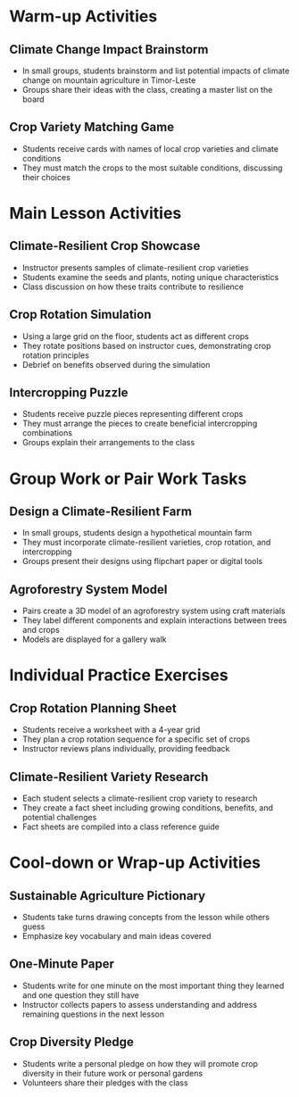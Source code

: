 # Warm-up Activities

## Climate Change Impact Brainstorm
- In small groups, students brainstorm and list potential impacts of climate change on mountain agriculture in Timor-Leste
- Groups share their ideas with the class, creating a master list on the board

## Crop Variety Matching Game
- Students receive cards with names of local crop varieties and climate conditions
- They must match the crops to the most suitable conditions, discussing their choices

# Main Lesson Activities

## Climate-Resilient Crop Showcase
- Instructor presents samples of climate-resilient crop varieties
- Students examine the seeds and plants, noting unique characteristics
- Class discussion on how these traits contribute to resilience

## Crop Rotation Simulation
- Using a large grid on the floor, students act as different crops
- They rotate positions based on instructor cues, demonstrating crop rotation principles
- Debrief on benefits observed during the simulation

## Intercropping Puzzle
- Students receive puzzle pieces representing different crops
- They must arrange the pieces to create beneficial intercropping combinations
- Groups explain their arrangements to the class

# Group Work or Pair Work Tasks

## Design a Climate-Resilient Farm
- In small groups, students design a hypothetical mountain farm
- They must incorporate climate-resilient varieties, crop rotation, and intercropping
- Groups present their designs using flipchart paper or digital tools

## Agroforestry System Model
- Pairs create a 3D model of an agroforestry system using craft materials
- They label different components and explain interactions between trees and crops
- Models are displayed for a gallery walk

# Individual Practice Exercises

## Crop Rotation Planning Sheet
- Students receive a worksheet with a 4-year grid
- They plan a crop rotation sequence for a specific set of crops
- Instructor reviews plans individually, providing feedback

## Climate-Resilient Variety Research
- Each student selects a climate-resilient crop variety to research
- They create a fact sheet including growing conditions, benefits, and potential challenges
- Fact sheets are compiled into a class reference guide

# Cool-down or Wrap-up Activities

## Sustainable Agriculture Pictionary
- Students take turns drawing concepts from the lesson while others guess
- Emphasize key vocabulary and main ideas covered

## One-Minute Paper
- Students write for one minute on the most important thing they learned and one question they still have
- Instructor collects papers to assess understanding and address remaining questions in the next lesson

## Crop Diversity Pledge
- Students write a personal pledge on how they will promote crop diversity in their future work or personal gardens
- Volunteers share their pledges with the class